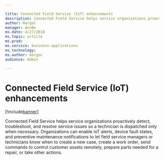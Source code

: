 ```yaml
---

title: Connected Field Service (IoT) enhancements
description: Connected Field Service helps service organizations proactively detect, troubleshoot, and resolve service issues so a technician is dispatched only when necessary.
author: MargoC
manager: AnnBe
ms.date: 4/27/2018
ms.topic: article
ms.prod: 
ms.service: business-applications
ms.technology: 
ms.author: margoc
audience: Admin

---
```

#  Connected Field Service (IoT) enhancements




[!include[banner](../../../../includes/banner.md)]

Connected Field Service helps service organizations proactively detect,
troubleshoot, and resolve service issues so a technician is dispatched only when
necessary. Organizations can enable IoT alerts, device fault states, and
preventive maintenance notifications to let field service managers or
technicians know when to create a new case, create a work order, send commands
to control customer assets remotely, prepare parts needed for a repair, or take
other actions.
